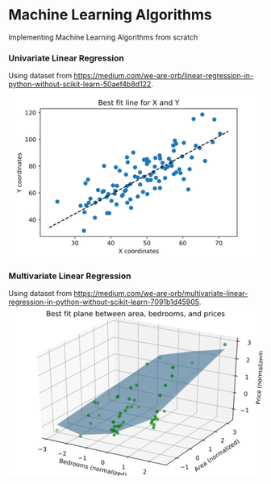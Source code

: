 # Machine Learning Algorithms
Implementing Machine Learning Algorithms from scratch

### Univariate Linear Regression
Using dataset from https://medium.com/we-are-orb/linear-regression-in-python-without-scikit-learn-50aef4b8d122.
![Univariate Linear Regression](result-plots/univariate_linear_regression.svg)

### Multivariate Linear Regression
Using dataset from https://medium.com/we-are-orb/multivariate-linear-regression-in-python-without-scikit-learn-7091b1d45905.
![Multivariate Linear Regression](result-plots/multivariate_linear_regression.svg)
